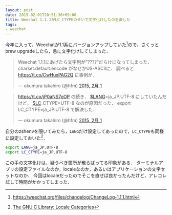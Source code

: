 ```yaml
---
layout: post
date: 2015-02-01T20:51:36+09:00
title: Weechat 1.1.1がLC_CTYPEのせいで文字化けしたのを直した
tags:
- weechat
---
```

今年に入って，Weechatが1.1系にバージョンアップしていた[^1]ので，さくっとbrew upgradeしたら，急に文字化けしてしまった．

<blockquote class="twitter-tweet" lang="ja"><p lang="ja" dir="ltr">Weechat 1.1.1にあげたら文字列が”????”だらけになってしまった． charset.default.encode がなぜかUS-ASCIIに．&#10;調べると <a href="https://t.co/CwHuxPAG2Q">https://t.co/CwHuxPAG2Q</a> に事例が．</p>&mdash; okumura takahiro (@hfm) <a href="https://twitter.com/hfm/status/561837850354667522">2015, 2月 1</a></blockquote>
<script async src="//platform.twitter.com/widgets.js" charset="utf-8"></script>

<blockquote class="twitter-tweet" lang="ja"><p lang="ja" dir="ltr"><a href="https://t.co/jP0aNS7oOP">https://t.co/jP0aNS7oOP</a> の続き．&#10;<a href="https://twitter.com/search?q=%24LANG&amp;src=ctag">$LANG</a>=ja_JP.UTF-8 にしていたんだけど， <a href="https://twitter.com/search?q=%24LC&amp;src=ctag">$LC</a>_CTYPE=UTF-8 なのが原因だった．&#10;export LC_CTYPE=ja_JP.UTF-8 で解決した．</p>&mdash; okumura takahiro (@hfm) <a href="https://twitter.com/hfm/status/561838241867767808">2015, 2月 1</a></blockquote>

自分のzshenvを覗いてみたら，`LANG`だけ設定してあったので，`LC_CTYPE`も同様に設定しておいた[^2]．

```sh
export LANG=ja_JP.UTF-8
export LC_CTYPE=ja_JP.UTF-8
```

この手の文字化けは，疑うべき箇所が散らばってる印象がある．
ターミナルアプリの設定ファイルなのか，localeなのか，あるいはアプリケーションの文字セットなのか．
今回はlocaleだったのでそこを直せば良かったんだけど，アレコレ試して時間がかかってしまった．

[^1]: https://weechat.org/files/changelog/ChangeLog-1.1.1.html
[^2]: [The GNU C Library: Locale Categories](https://www.gnu.org/savannah-checkouts/gnu/libc/manual/html_node/Locale-Categories.html)
